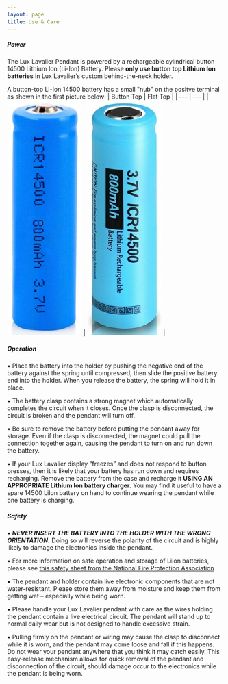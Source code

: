 ```yaml
---
layout: page
title: Use & Care
---
```


##### Power
The Lux Lavalier Pendant is powered by a rechargeable cylindrical button 14500 Lithium Ion (Li-Ion) Battery. Please **only use button top Lithium Ion batteries** in Lux Lavalier’s custom behind-the-neck holder.

A button-top Li-Ion 14500 battery has a small "nub" on the positve terminal as shown in the first picture below:
| Button Top | Flat Top |
| --- | --- |
|  <img src="/assets/img/use/ButtonTopLiIon14500.jpg" class="img-thumbnail" /> | <img src="/assets/img/use/FlatTopLiIon14500.jpg" class="img-thumbnail" /> |

##### Operation

•	Place the battery into the holder by pushing the negative end of the battery against the spring until compressed, then slide the positive battery end into the holder. When you release the battery, the spring will hold it in place.

•	The battery clasp contains a strong magnet which automatically completes the circuit when it closes. Once the clasp is disconnected, the circuit is broken and the pendant will turn off.

•	Be sure to remove the battery before putting the pendant away for storage. Even if the clasp is disconnected, the magnet could pull the connection together again, causing the pendant to turn on and run down the battery.

•	If your Lux Lavalier display “freezes” and does not respond to button presses, then it is likely that your battery has run down and requires recharging. Remove the battery from the case and recharge it **USING AN APPROPRIATE Lithium Ion battery charger.** You may find it useful to have a spare 14500 LiIon battery on hand to continue wearing the pendant while one battery is charging.

##### Safety
•	***NEVER INSERT THE BATTERY INTO THE HOLDER WITH THE WRONG ORIENTATION.*** Doing so will reverse the polarity of the circuit and is highly likely to damage the electronics inside the pendant.

•	For more information on safe operation and storage of LiIon batteries, please see [this safety sheet from the National Fire Protection Association](https://www.nfpa.org/-/media/Files/Public-Education/Resources/Safety-tip-sheets/LithiumIonBatterySafety.ashx#:~:text=Keep%20batteries%20at%20room%20temperature.&text=Do%20not%20place%20batteries%20in,keep%20them%20in%20hot%20vehicles.&text=Store%20batteries%20away%20from%20anything,%2C%20toys%2C%20and%20even%20cars.)

•	The pendant and holder contain live electronic components that are not water-resistant. Please store them away from moisture and keep them from getting wet – especially while being worn.

•	Please handle your Lux Lavalier pendant with care as the wires holding the pendant contain a live electrical circuit. The pendant will stand up to normal daily wear but is not designed to handle excessive strain.

•	Pulling firmly on the pendant or wiring may cause the clasp to disconnect while it is worn, and the pendant may come loose and fall if this happens. Do not wear your pendant anywhere that you think it may catch easily. This easy-release mechanism allows for quick removal of the pendant and disconnection of the circuit, should damage occur to the electronics while the pendant is being worn.

